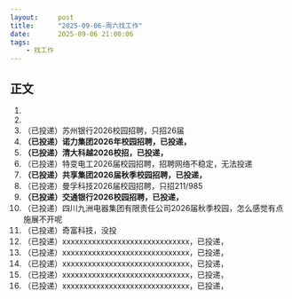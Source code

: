 ```yaml
---
layout:     post
title:      "2025-09-06-周六找工作"
date:       2025-09-06 21:00:06
tags:
    - 找工作
---
```





## 正文

1. 
1. 
1. （已投递）苏州银行2026校园招聘，只招26届
1. **（已投递）诺力集团2026年校园招聘，已投递，**
1. **（已投递）清大科越2026校招，已投递，**
1. （已投递）特变电工2026届校园招聘，招聘网络不稳定，无法投递
1. **（已投递）共享集团2026届秋季校园招聘，已投递，**
1. （已投递）曼孚科技2026届校园招聘，只招211/985
1. **（已投递）交通银行2026校园招聘，已投递，**
1. （已投递）四川九洲电器集团有限责任公司2026届秋季校园，怎么感觉有点施展不开呢
1. （已投递）奇富科技，没投
1. （已投递）xxxxxxxxxxxxxxxxxxxxxxxxxxxxxx，已投递，
1. （已投递）xxxxxxxxxxxxxxxxxxxxxxxxxxxxxx，已投递，
1. （已投递）xxxxxxxxxxxxxxxxxxxxxxxxxxxxxx，已投递，
1. （已投递）xxxxxxxxxxxxxxxxxxxxxxxxxxxxxx，已投递，
1. （已投递）xxxxxxxxxxxxxxxxxxxxxxxxxxxxxx，已投递，











